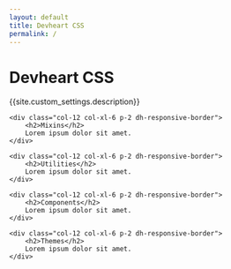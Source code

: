 ```yaml
---
layout: default
title: Devheart CSS
permalink: /
---
```



<h1>Devheart CSS</h1>
<p class="lead">{{site.custom_settings.description}}</p>

<div class="row mx-0">

    <div class="col-12 col-xl-6 p-2 dh-responsive-border">
        <h2>Mixins</h2>
        Lorem ipsum dolor sit amet.
    </div>

    <div class="col-12 col-xl-6 p-2 dh-responsive-border">
        <h2>Utilities</h2>
        Lorem ipsum dolor sit amet.
    </div>

    <div class="col-12 col-xl-6 p-2 dh-responsive-border">
        <h2>Components</h2>
        Lorem ipsum dolor sit amet.
    </div>

    <div class="col-12 col-xl-6 p-2 dh-responsive-border">
        <h2>Themes</h2>
        Lorem ipsum dolor sit amet.
    </div>

</div>
